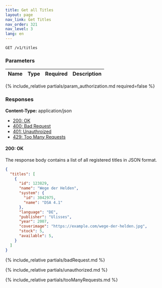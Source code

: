 ```yaml
---
title: Get all Titles
layout: page
nav_link: Get Titles
nav_order: 321
nav_level: 3
lang: en
---
```

```
GET /v1/titles
```
### Parameters

| Name | Type  | Required | Description |
|:--------------|:--------|:----------:|:----------------------------------------------------------------------------------|
{% include_relative partials/param_authorization.md required=false %}

### Responses
**Content-Type:** application/json
- [200: OK](#200-ok)
- [400: Bad Request](#400-bad-request)
- [401: Unauthroized](#401getTitles)
- [429: Too Many Requests](#429getTitles)

#### 200: OK
The response body contains a list of all registered titles in JSON format.
```json
{
  "titles": [
    {
      "id": 123829,
      "name": "Wege der Helden",
      "system": {
        "id": 3042975,
        "name": "DSA 4.1"
      },
      "language": "DE",
      "publisher": "Ulisses",
      "year": 2007,
      "coverimage": "https://example.com/wege-der-helden.jpg",
      "stock": 5,
      "available": 5,
    }
  ]
}
```

{% include_relative partials/badRequest.md %}

{% include_relative partials/unauthorized.md %}

{% include_relative partials/tooManyRequests.md %}
